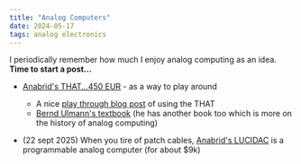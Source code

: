 ```yaml
---
title: "Analog Computers"
date: 2024-05-17
tags: analog electronics
---
```


I periodically remember how much I enjoy analog computing as an idea. **Time to start a post...**

- [Anabrid's THAT...450 EUR](https://shop.anabrid.com) - as a way to play around
    - A nice [play through blog post](https://metebalci.com/blog/the-analog-thing/) of using the THAT
    - [Bernd Ulmann's textbook](https://amzn.to/4asGyDo) (he has another book too which is more on the history of analog computing)

- (22 sept 2025) When you tire of patch cables, [Anabrid's LUCIDAC](https://anabrid.com/lucidac) is a programmable analog computer (for about $9k)
    
